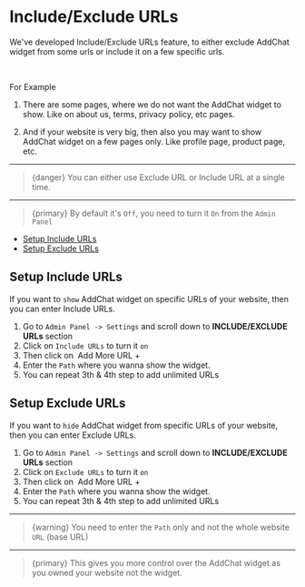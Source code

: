 # Include/Exclude URLs

We've developed Include/Exclude URLs feature, to either exclude AddChat widget from some urls or include it on a few specific urls.

<br>

For Example

1. There are some pages, where we do not want the AddChat widget to show. Like on about us, terms, privacy policy, etc pages. 

1. And if your website is very big, then also you may want to show AddChat widget on a few pages only. Like profile page, product page, etc. 

---

>{danger} You can either use Exclude URL or Include URL at a single time.

---

>{primary} By default it's `Off`, you need to turn it `On` from the `Admin Panel`


- [Setup Include URLs](#Setup-Include-URLs)
- [Setup Exclude URLs](#Setup-Exclude-URLs)



<a name="Setup-Include-URLs"></a>
## Setup Include URLs

If you want to `show` AddChat widget on specific URLs of your website, then you can enter Include URLs.

1. Go to `Admin Panel -> Settings` and scroll down to **INCLUDE/EXCLUDE URLs** section
2. Click on `Include URLs` to turn it `on`
3. Then click on &nbsp;<larecipe-button type="primary" size="sm" radius="full">Add More URL +</larecipe-button>
4. Enter the `Path` where you wanna show the widget.
5. You can repeat 3th & 4th step to add unlimited URLs


<a name="Setup-Exclude-URLs"></a>
## Setup Exclude URLs

If you want to `hide` AddChat widget from specific URLs of your website, then you can enter Exclude URLs.

1. Go to `Admin Panel -> Settings` and scroll down to **INCLUDE/EXCLUDE URLs** section
2. Click on `Exclude URLs` to turn it `on`
3. Then click on &nbsp;<larecipe-button type="primary" size="sm" radius="full">Add More URL +</larecipe-button>
4. Enter the `Path` where you wanna show the widget.
5. You can repeat 3th & 4th step to add unlimited URLs

---

>{warning} You need to enter the `Path` only and not the whole website `URL` (base URL)

---

>{primary} This gives you more control over the AddChat widget as you owned your website not the widget.